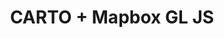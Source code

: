 ---
title: CARTO + Mapbox GL JS
description: "Build applications using CARTO & Mapbox GL JS."
icon: "/img/icons/carto-mapbox.png"

url: mapbox-gl-js
indexPage: "getting-started.md"

menu:
  - title: "Getting Started"
---